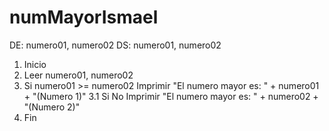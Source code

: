 # numMayorIsmael

DE: numero01, numero02   DS: numero01, numero02
1. Inicio
2. Leer numero01, numero02
3. Si numero01 >= numero02
      Imprimir "El numero mayor es: " + numero01 + "(Numero 1)"
3.1 Si No
      Imprimir "El numero mayor es: " + numero02 + "(Numero 2)"
4. Fin

